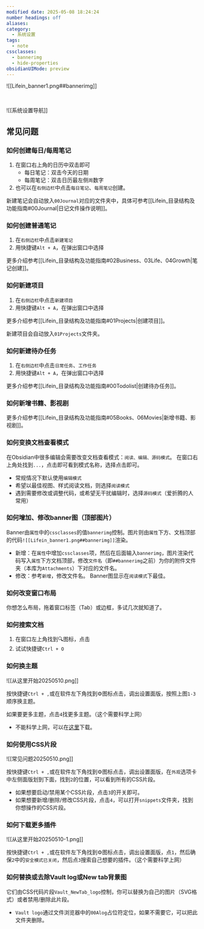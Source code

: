 ```yaml
---
modified date: 2025-05-08 18:24:24
number headings: off
aliases: 
category:
  - 系统设置
tags:
  - note
cssclasses:
  - bannerimg
  - hide-properties
obsidianUIMode: preview
---
```

![[Lifein_banner1.png##bannerimg]]

<br>

![[系统设置导航]]

## 常见问题
### 如何创建每日/每周笔记
1. 在窗口右上角的日历中双击即可
	- 每日笔记：双击今天的日期
	- 每周笔记：双击日历最左侧`周`数字
2. 也可以在`右侧边栏`中点击`每日笔记`、`每周笔记`创建。

新建笔记会自动放入`00Journal`对应的文件夹中，具体可参考[[Lifein_目录结构及功能指南#00Journal|日记文件操作说明]]。

### 如何创建普通笔记

1. 在`右侧边栏`中点击`新建笔记`
2. 用快捷键`Alt + A`，在弹出窗口中选择

更多介绍参考[[Lifein_目录结构及功能指南#02Business、03Life、04Growth|笔记创建]]。

### 如何新建项目

1. 在`右侧边栏`中点击`新建项目`
2. 用快捷键`Alt + A`，在弹出窗口中选择

更多介绍参考[[Lifein_目录结构及功能指南#01Projects|创建项目]]。

新建项目会自动放入`01Projects`文件夹。

### 如何新建待办任务

1. 在`右侧边栏`中点击`日常任务`、`工作任务`
2. 用快捷键`Alt + A`，在弹出窗口中选择

更多介绍参考[[Lifein_目录结构及功能指南#00Todolist|创建待办任务]]。

### 如何新增书籍、影视剧

更多介绍参考[[Lifein_目录结构及功能指南#05Books、06Movies|新增书籍、影视剧]]。

### 如何变换文档查看模式
在Obsidian中很多编辑会需要改变文档查看模式：`阅读、编辑、源码模式`。
在窗口右上角处找到`...`，点击即可看到模式名称，选择点击即可。
- 常规情况下默认使用`编辑模式`
- 希望以最佳视图、样式阅读文档，则选择`阅读模式`
- 遇到需要修改或调整代码，或希望无干扰编辑时，选择`源码模式`（爱折腾的人常用）

### 如何增加、修改banner图（顶部图片）
Banner由`属性`中的`cssclasses`的值`bannerimg`控制。图片则由`属性`下方、文档顶部的代码`![[Lifein_banner1.png##bannerimg]]`渲染。
- 新增：在`属性`中增加`cssclasses`项，然后在后面输入`bannerimg`，图片渲染代码写入`属性`下方文档顶部，修改`文件名`（即`##bannerimg`之前）为你的附件文件夹（本库为`Attachments`）下对应的文件名。
- 修改：参考`新增`，修改文件名。
Banner图显示在`阅读模式`下最佳。

### 如何改变窗口布局
你想怎么布局，拖着窗口标签（Tab）或边框，多试几次就知道了。

### 如何搜索文档
1. 在窗口左上角找到🔍图标，点击
2. 试试快捷键`Ctrl + O`

### 如何换主题

![[从这里开始20250510.png]]

按快捷键`Ctrl + ,`或在软件左下角找到⚙️图标点击，调出设置面版，按照上图`1-3`顺序换主题。

如果要更多主题，点击`4`找更多主题。（这个需要科学上网）

- 不能科学上网，可以在[这里](https://pkmer.cn/products/plugin/pluginMarket/)下载。

### 如何使用CSS片段
![[常见问题20250510.png]]

按快捷键`Ctrl + ,`或在软件左下角找到⚙️图标点击，调出设置面版，在`外观`选项卡中左侧面版划到下面，找到`2`的位置，可以看到所有的CSS片段。
- 如果想要启动/禁用某个CSS片段，点击`3`的开关即可。
- 如果想要新增/删除/修改CSS片段，点击`4`，可以打开`snippets`文件夹，找到你想操作的CSS片段。

### 如何下载更多插件

![[从这里开始20250510-1.png]]

按快捷键`Ctrl + ,`或在软件左下角找到⚙️图标点击，调出设置面版，点`1`，然后确保`2`中的`安全模式已关闭`，然后点`3`搜索自己想要的插件。（这个需要科学上网）

### 如何替换或去除Vault log或New tab背景图

它们由CSS代码片段`Vault_NewTab_logo`控制，你可以替换为自己的图片（SVG格式）或者禁用/删除此片段。
- `Vault logo`通过文件浏览器中的`00Alog`占位符定位，如果不需要它，可以把此文件夹删除。